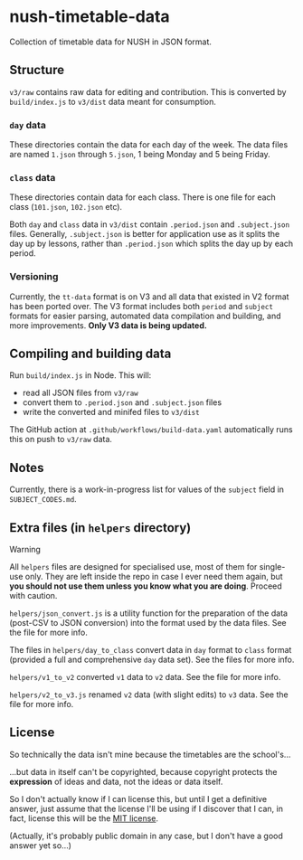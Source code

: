# nush-timetable-data
Collection of timetable data for NUSH in JSON format.

## Structure
`v3/raw` contains raw data for editing and contribution. This is converted by `build/index.js` to `v3/dist` data meant for consumption.

### `day` data
These directories contain the data for each day of the week. The data files are named `1.json` through `5.json`, 1 being Monday and 5 being Friday.

### `class` data
These directories contain data for each class. There is one file for each class (`101.json`, `102.json` etc).

Both `day` and `class` data in `v3/dist` contain `.period.json` and `.subject.json` files. Generally, `.subject.json` is better for application use as it splits the day up by lessons, rather than `.period.json` which splits the day up by each period. 

### Versioning
Currently, the `tt-data` format is on V3 and all data that existed in V2 format has been ported over. The V3 format includes both `period` and `subject` formats for easier parsing, automated data compilation and building, and more improvements. **Only V3 data is being updated.**

## Compiling and building data
Run `build/index.js` in Node. This will:
- read all JSON files from `v3/raw`
- convert them to `.period.json` and `.subject.json` files
- write the converted and minifed files to `v3/dist`

The GitHub action at `.github/workflows/build-data.yaml` automatically runs this on push to `v3/raw` data.

## Notes
Currently, there is a work-in-progress list for values of the `subject` field in `SUBJECT_CODES.md`.

## Extra files (in `helpers` directory)
> [!WARNING]
> All `helpers` files are designed for specialised use, most of them for single-use only. They are left inside the repo in case I ever need them again, but **you should not use them unless you know what you are doing**. Proceed with caution.

`helpers/json_convert.js` is a utility function for the preparation of the data (post-CSV to JSON conversion) into the format used by the data files. See the file for more info.

The files in `helpers/day_to_class` convert data in `day` format to `class` format (provided a full and comprehensive `day` data set). See the files for more info.

`helpers/v1_to_v2` converted `v1` data to `v2` data. See the file for more info.

`helpers/v2_to_v3.js` renamed `v2` data (with slight edits) to `v3` data. See the file for more info.

## License
So technically the data isn't mine because the timetables are the school's...

...but data in itself can't be copyrighted, because copyright protects the **expression** of ideas and data, not the ideas or data itself.

So I don't actually know if I can license this, but until I get a definitive answer, just assume that the license I'll be using if I discover that I can, in fact, license this will be the [MIT license](https://choosealicense.com/licenses/mit/).

(Actually, it's probably public domain in any case, but I don't have a good answer yet so...)
